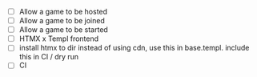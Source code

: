- [ ] Allow a game to be hosted
- [ ] Allow a game to be joined
- [ ] Allow a game to be started
- [ ] HTMX x Templ frontend
- [ ] install htmx to dir instead of using cdn, use this in base.templ. include this in CI / dry run
- [ ] CI